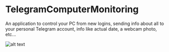 # TelegramComputerMonitoring
An application to control your PC from new logins, sending info about all to your personal Telegram account, info like actual date, a webcam photo, etc...


![alt text](https://i.gyazo.com/e91dbcbf220ec0234ce38dd75e51db8e.png)

